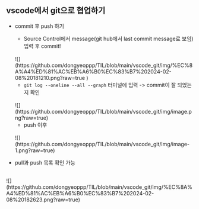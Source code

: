 ##  vscode에서 git으로 협업하기  

* commit 후 push 하기 
    * Source Control에서 message(git hub에서 last commit message로 보임) 입력 후 commit!  
    <br> 
    ![](https://github.com/dongyeoppp/TIL/blob/main/vscode_git/img/%EC%8A%A4%ED%81%AC%EB%A6%B0%EC%83%B7%202024-02-08%20181210.png?raw=true )  

    * ```git log --oneline --all --graph``` 터미널에 입력 -> commit이 잘 되었는지 확인  
    <br>
    ![](https://github.com/dongyeoppp/TIL/blob/main/vscode_git/img/image.png?raw=true)

    * push 이후  
    <br>
    ![](https://github.com/dongyeoppp/TIL/blob/main/vscode_git/img/image-1.png?raw=true)

* pull과 push 목록 확인 가능  
<br>
![](https://github.com/dongyeoppp/TIL/blob/main/vscode_git/img/%EC%8A%A4%ED%81%AC%EB%A6%B0%EC%83%B7%202024-02-08%20182623.png?raw=true)
